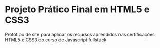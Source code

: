 # Projeto Prático Final em HTML5 e CSS3 

Protótipo de site para aplicar os recursos aprendidos nas certificações HTML5 e CSS3 do curso de Javascript fullstack 
